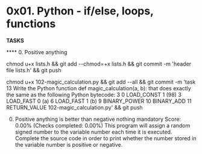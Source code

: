 # 0x01. Python - if/else, loops, functions

<strong>TASKS</strong>

**** 0. Positive anything

chmod u+x lists.h && git add --chmod=+x lists.h && git commit -m 'header file lists.h' && git push


chmod u+x 102-magic_calculation.py && git add --all && git commit -m 'task 13 Write the Python function def magic_calculation(a, b): that does exactly the same as the following Python bytecode: 3 0 LOAD_CONST 1 (98) 3 LOAD_FAST 0 (a) 6 LOAD_FAST 1 (b) 9 BINARY_POWER 10 BINARY_ADD 11 RETURN_VALUE 102-magic_calculation.py' && git push

0. Positive anything is better than negative nothing mandatory Score: 0.00% (Checks completed: 0.00%) This program will assign a random signed number to the variable number each time it is executed. Complete the source code in order to print whether the number stored in the variable number is positive or negative.

